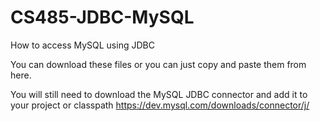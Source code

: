# CS485-JDBC-MySQL
How to access MySQL using JDBC

You can download these files or you can just copy and paste them from here.

You will still need to download the MySQL JDBC connector and add it to your project or classpath
https://dev.mysql.com/downloads/connector/j/
